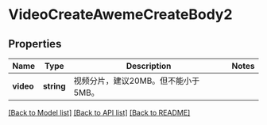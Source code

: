 # VideoCreateAwemeCreateBody2

## Properties
Name | Type | Description | Notes
------------ | ------------- | ------------- | -------------
**video** | **string** | 视频分片，建议20MB。但不能小于5MB。 | 

[[Back to Model list]](../README.md#documentation-for-models) [[Back to API list]](../README.md#documentation-for-api-endpoints) [[Back to README]](../README.md)

